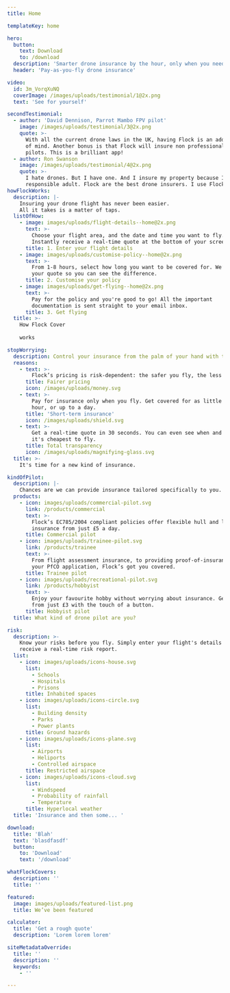 ```yaml
---
title: Home

templateKey: home

hero:
  button:
    text: Download
    to: /download
  description: 'Smarter drone insurance by the hour, only when you need it.'
  header: 'Pay-as-you-fly drone insurance'

video:
  id: 3m_VorqXuNQ
  coverImage: /images/uploads/testimonial/1@2x.png
  text: 'See for yourself'

secondTestimonial:
  - author: 'David Dennison, Parrot Mambo FPV pilot'
    image: /images/uploads/testimonial/3@2x.png
    quote: >-
      With all the current drone laws in the UK, having Flock is an added peace
      of mind. Another bonus is that Flock will insure non professional drone
      pilots. This is a brilliant app!
  - author: Ron Swanson
    image: /images/uploads/testimonial/4@2x.png
    quote: >-
      I hate drones. But I have one. And I insure my property because I'm a
      responsible adult. Flock are the best drone insurers. I use Flock.
howFlockWorks:
  description: |-
    Insuring your drone flight has never been easier.
    All it takes is a matter of taps.
  listOfHow:
    - image: images/uploads/flight-details--home@2x.png
      text: >-
        Choose your flight area, and the date and time you want to fly.
        Instantly receive a real-time quote at the bottom of your screen.
      title: 1. Enter your flight details
    - image: images/uploads/customise-policy--home@2x.png
      text: >-
        From 1-8 hours, select how long you want to be covered for. We’ll update
        your quote so you can see the difference.
      title: 2. Customise your policy
    - image: images/uploads/get-flying--home@2x.png
      text: >-
        Pay for the policy and you're good to go! All the important
        documentation is sent straight to your email inbox.
      title: 3. Get flying
  title: >-
    How Flock Cover 
    
    works

stopWorrying:
  description: Control your insurance from the palm of your hand with the Flock Cover app.
  reasons:
    - text: >-
        Flock’s pricing is risk-dependent: the safer you fly, the less you pay. Simple!
      title: Fairer pricing
      icon: /images/uploads/money.svg
    - text: >-
        Pay for insurance only when you fly. Get covered for as little as one
        hour, or up to a day.
      title: 'Short-term insurance'
      icon: /images/uploads/shield.svg
    - text: >-
        Get a real-time quote in 30 seconds. You can even see when and where
        it's cheapest to fly.
      title: Total transparency
      icon: /images/uploads/magnifying-glass.svg
  title: >-
    It's time for a new kind of insurance.

kindOfPilot:
  description: |-
    Chances are we can provide insurance tailored specifically to you.
  products:
    - icon: images/uploads/commercial-pilot.svg
      link: /products/commercial
      text: >-
        Flock’s EC785/2004 compliant policies offer flexible hull and liability
        insurance from just £5 a day.
      title: Commercial pilot
    - icon: images/uploads/trainee-pilot.svg
      link: /products/trainee
      text: >-
        From flight assessment insurance, to providing proof-of-insurance for
        your PfCO application, Flock’s got you covered.
      title: Trainee pilot
    - icon: images/uploads/recreational-pilot.svg
      link: /products/hobbyist
      text: >-
        Enjoy your favourite hobby without worrying about insurance. Get covered
        from just £3 with the touch of a button.
      title: Hobbyist pilot
  title: What kind of drone pilot are you?

risk:
  description: >-
    Know your risks before you fly. Simply enter your flight's details and
    receive a real-time risk report.
  list:
    - icon: images/uploads/icons-house.svg
      list:
        - Schools
        - Hospitals
        - Prisons
      title: Inhabited spaces
    - icon: images/uploads/icons-circle.svg
      list:
        - Building density
        - Parks
        - Power plants
      title: Ground hazards
    - icon: images/uploads/icons-plane.svg
      list:
        - Airports
        - Heliports
        - Controlled airspace
      title: Restricted airspace
    - icon: images/uploads/icons-cloud.svg
      list:
        - Windspeed
        - Probability of rainfall
        - Temperature
      title: Hyperlocal weather
  title: 'Insurance and then some... '

download:
  title: 'Blah'
  text: 'blasdfasdf'
  button:
    to: 'Download'
    text: '/download'

whatFlockCovers:
  description: ''
  title: ''

featured:
  image: images/uploads/featured-list.png
  title: We’ve been featured

calculator:
  title: 'Get a rough quote'
  description: 'Lorem lorem lorem'

siteMetadataOverride:
  title: ''
  description: ''
  keywords:
    - ''

---
```

